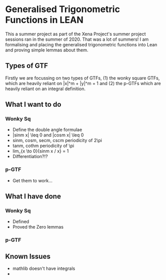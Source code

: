# Generalised Trigonometric Functions in LEAN

This a summer project as part of the Xena Project's summer project sessions ran in the summer of 2020. That was a lot of summers! I am formalising and placing the generalised trigonometric functions into Lean and proving simple lemmas about them.

## Types of GTF

Firstly we are focussing on two types of GTFs, (1) the wonky square GTFs, which are heavily reliant on |x|^m + |y|^m = 1 and (2) the p-GTFs which are heavily reliant on an integral definition.

## What I want to do
### Wonky Sq
* Define the double angle formulae
* |sinm x| \leq 0 and |cosm x| \leq 0
* sinm, cosm, secm, cscm periodicity of 2\pi
* tanm, cothm periodicity of \pi
* lim_{x \to 0}{sinm x / x} = 1
* Differentiation?!?

### p-GTF
* Get them to work...

## What I have done
### Wonky Sq
* Defined
* Proved the Zero lemmas

### p-GTF



## Known Issues
* mathlib doesn't have integrals
* 